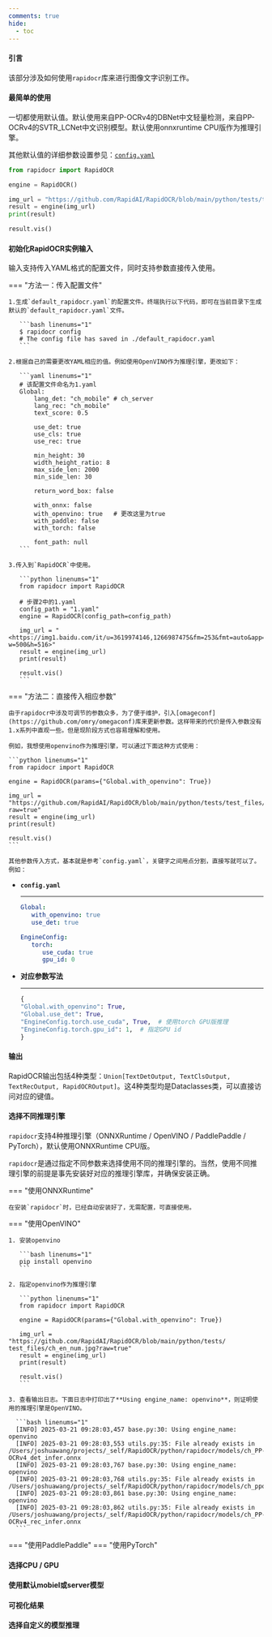 ```yaml
---
comments: true
hide:
  - toc
---
```


#### 引言

该部分涉及如何使用`rapidocr`库来进行图像文字识别工作。

#### 最简单的使用

一切都使用默认值。默认使用来自PP-OCRv4的DBNet中文轻量检测，来自PP-OCRv4的SVTR_LCNet中文识别模型。默认使用onnxruntime CPU版作为推理引擎。

其他默认值的详细参数设置参见：[`config.yaml`](https://github.com/RapidAI/RapidOCR/blob/main/python/rapidocr/config.yaml)

```python linenums="1"
from rapidocr import RapidOCR

engine = RapidOCR()

img_url = "https://github.com/RapidAI/RapidOCR/blob/main/python/tests/test_files/ch_en_num.jpg?raw=true"
result = engine(img_url)
print(result)

result.vis()
```

#### 初始化RapidOCR实例输入

输入支持传入YAML格式的配置文件，同时支持参数直接传入使用。

=== "方法一：传入配置文件"

    1.生成`default_rapidocr.yaml`的配置文件。终端执行以下代码，即可在当前目录下生成默认的`default_rapidocr.yaml`文件。

       ```bash linenums="1"
       $ rapidocr config
       # The config file has saved in ./default_rapidocr.yaml
       ```

    2.根据自己的需要更改YAML相应的值。例如使用OpenVINO作为推理引擎，更改如下：

       ```yaml linenums="1"
       # 该配置文件命名为1.yaml
       Global:
           lang_det: "ch_mobile" # ch_server
           lang_rec: "ch_mobile"
           text_score: 0.5

           use_det: true
           use_cls: true
           use_rec: true

           min_height: 30
           width_height_ratio: 8
           max_side_len: 2000
           min_side_len: 30

           return_word_box: false

           with_onnx: false
           with_openvino: true   # 更改这里为true
           with_paddle: false
           with_torch: false

           font_path: null
       ```

    3.传入到`RapidOCR`中使用。

       ```python linenums="1"
       from rapidocr import RapidOCR

       # 步骤2中的1.yaml
       config_path = "1.yaml"
       engine = RapidOCR(config_path=config_path)

       img_url = "<https://img1.baidu.com/it/u=3619974146,1266987475&fm=253&fmt=auto&app=138&f=JPEG?w=500&h=516>"
       result = engine(img_url)
       print(result)

       result.vis()
       ```

=== "方法二：直接传入相应参数"

    由于rapidocr中涉及可调节的参数众多，为了便于维护，引入[omageconf](https://github.com/omry/omegaconf)库来更新参数。这样带来的代价是传入参数没有1.x系列中直观一些。但是现阶段方式也容易理解和使用。

    例如，我想使用openvino作为推理引擎，可以通过下面这种方式使用：

    ```python linenums="1"
    from rapidocr import RapidOCR

    engine = RapidOCR(params={"Global.with_openvino": True})

    img_url = "https://github.com/RapidAI/RapidOCR/blob/main/python/tests/test_files/ch_en_num.jpg?raw=true"
    result = engine(img_url)
    print(result)

    result.vis()
    ```

    其他参数传入方式，基本就是参考`config.yaml`，关键字之间用点分割，直接写就可以了。例如：

   <div class="grid cards" markdown>

   - __`config.yaml`__

     ---

      ```yaml linenums="1"
      Global:
         with_openvino: true
         use_det: true

      EngineConfig:
         torch:
            use_cuda: true
            gpu_id: 0
      ```

   - __对应参数写法__

     ---

     ```python linenums="1"
     {
     "Global.with_openvino": True,
     "Global.use_det": True,
     "EngineConfig.torch.use_cuda", True,  # 使用torch GPU版推理
     "EngineConfig.torch.gpu_id": 1,  # 指定GPU id
     }
     ```

   </div>

#### 输出

RapidOCR输出包括4种类型：`Union[TextDetOutput, TextClsOutput, TextRecOutput, RapidOCROutput]`。这4种类型均是Dataclasses类，可以直接访问对应的键值。

#### 选择不同推理引擎

`rapidocr`支持4种推理引擎（ONNXRuntime / OpenVINO / PaddlePaddle / PyTorch），默认使用ONNXRuntime CPU版。

`rapidocr`是通过指定不同参数来选择使用不同的推理引擎的。当然，使用不同推理引擎的前提是事先安装好对应的推理引擎库，并确保安装正确。

=== "使用ONNXRuntime"

    在安装`rapidocr`时，已经自动安装好了，无需配置，可直接使用。

=== "使用OpenVINO"

    1. 安装openvino

       ```bash linenums="1"
       pip install openvino
       ```

    2. 指定openvino作为推理引擎

       ```python linenums="1"
       from rapidocr import RapidOCR

       engine = RapidOCR(params={"Global.with_openvino": True})

       img_url = "https://github.com/RapidAI/RapidOCR/blob/main/python/tests/ test_files/ch_en_num.jpg?raw=true"
       result = engine(img_url)
       print(result)

       result.vis()
       ```

    3. 查看输出日志。下面日志中打印出了**Using engine_name: openvino**，则证明使用的推理引擎是OpenVINO。

      ```bash linenums="1"
      [INFO] 2025-03-21 09:28:03,457 base.py:30: Using engine_name: openvino
      [INFO] 2025-03-21 09:28:03,553 utils.py:35: File already exists in /Users/joshuawang/projects/_self/RapidOCR/python/rapidocr/models/ch_PP-OCRv4_det_infer.onnx
      [INFO] 2025-03-21 09:28:03,767 base.py:30: Using engine_name: openvino
      [INFO] 2025-03-21 09:28:03,768 utils.py:35: File already exists in /Users/joshuawang/projects/_self/RapidOCR/python/rapidocr/models/ch_ppocr_mobile_v2.0_cls_infer.onnx
      [INFO] 2025-03-21 09:28:03,861 base.py:30: Using engine_name: openvino
      [INFO] 2025-03-21 09:28:03,862 utils.py:35: File already exists in /Users/joshuawang/projects/_self/RapidOCR/python/rapidocr/models/ch_PP-OCRv4_rec_infer.onnx
      ```

=== "使用PaddlePaddle"
=== "使用PyTorch"

#### 选择CPU / GPU

#### 使用默认mobiel或server模型

#### 可视化结果

#### 选择自定义的模型推理
